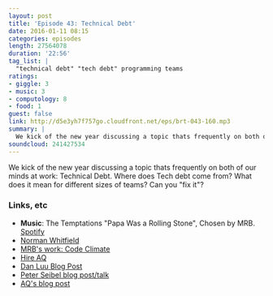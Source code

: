 ```yaml
---
layout: post
title: 'Episode 43: Technical Debt'
date: 2016-01-11 08:15
categories: episodes
length: 27564078
duration: '22:56'
tag_list: |
  "technical debt" "tech debt" programming teams
ratings:
- giggle: 3
- music: 3
- computology: 8
- food: 1
guest: false
link: http://d5e3yh7f757go.cloudfront.net/eps/brt-043-160.mp3
summary: |
  We kick of the new year discussing a topic thats frequently on both of our minds at work: Technical Debt. Where does Tech debt come from? What does it mean for different sizes of teams? Can you "fix it"?
soundcloud: 241427534
---
```

We kick of the new year discussing a topic thats frequently on both of our minds at work: Technical Debt. Where does Tech debt come from? What does it mean for different sizes of teams? Can you "fix it"?

<!-- more -->

### Links, etc

* <strong>Music</strong>: The Temptations "Papa Was a Rolling Stone", Chosen by MRB. [Spotify](https://open.spotify.com/track/0LlqwwSGPJen7TMVCzp1dI)
* [Norman Whitfield](https://en.wikipedia.org/wiki/Norman_Whitfield)
* [MRB's work: Code Climate](http://codeclimate.com)
* [Hire AQ](http://quirkey.com/hireme)
* [Dan Luu Blog Post](http://danluu.com/wat/)
* [Peter Seibel blog post/talk](http://www.gigamonkeys.com/flowers/)
* [AQ's blog post](https://medium.com/@aq/some-things-i-ve-learned-from-startup-consulting-154424576a12#.9g8rrmh1x)

